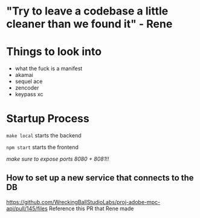 # "Try to leave a codebase a little cleaner than we found it" - Rene
# Things to look into
- what the fuck is a manifest
- akamai
- sequel ace
- zencoder
- keypass xc

# Startup Process
`make local`
starts the backend

`npm start`
starts the frontend

*make sure to expose ports 8080 + 8081!!*



## How to set up a new service that connects to the DB
https://github.com/WreckingBallStudioLabs/proj-adobe-mpc-api/pull/145/files
Reference this PR that Rene made